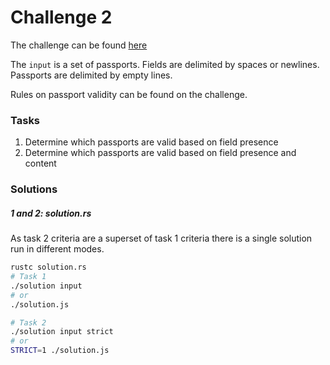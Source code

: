 # Challenge 2

The challenge can be found [here][1]

The `input` is a set of passports. Fields are delimited by spaces or newlines. Passports are delimited by
empty lines.

Rules on passport validity can be found on the challenge.

### Tasks

1. Determine which passports are valid based on field presence
2. Determine which passports are valid based on field presence and content

### Solutions

##### 1 and 2: solution.rs

As task 2 criteria are a superset of task 1 criteria there is a single solution run in different modes.
```bash
rustc solution.rs
# Task 1
./solution input
# or
./solution.js

# Task 2
./solution input strict
# or
STRICT=1 ./solution.js
```

[1]: <https://adventofcode.com/2020/day/4> "Advent of Code day 4 challenge"
